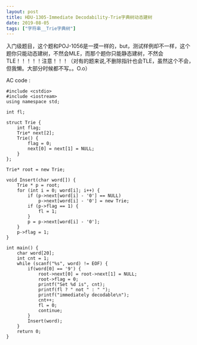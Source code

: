 ```yaml
---
layout: post
title: HDU-1305-Immediate Decodability-Trie字典树动态建树
date: 2019-08-05
tags: ["字符串__Trie字典树"]
---
```


<!-- wp:paragraph -->

入门级题目，这个题和POJ-1056是一摸一样的，but，测试样例却不一样，这个题你只能动态建树，不然会MLE，而那个题你只能静态建树，不然会TLE！！！！！注意！！！（对有的题来说,不删除指针也会TLE，虽然这个不会，但我懒。大部分时候都不写。。O.o）

<!-- /wp:paragraph -->

<!-- wp:paragraph -->

AC code :

<!-- /wp:paragraph -->

<!-- wp:code -->

    #include <cstdio>
    #include <iostream>
    using namespace std;

    int fl;

    struct Trie {
        int flag;
        Trie* next[2];
        Trie() {
            flag = 0;
            next[0] = next[1] = NULL;
        }
    };

    Trie* root = new Trie;

    void Insert(char word[]) {
        Trie * p = root;
        for (int i = 0; word[i]; i++) {
            if (p->next[word[i] - '0'] == NULL)
                p->next[word[i] - '0'] = new Trie;
            if (p->flag == 1) {
                fl = 1;
            }
            p = p->next[word[i] - '0'];
        }
        p->flag = 1;
    }

    int main() {
        char word[20];
        int cnt = 1;
        while (scanf("%s", word) != EOF) {
            if(word[0] == '9') {
                root->next[0] = root->next[1] = NULL;
                root->flag = 0;
                printf("Set %d is", cnt);
                printf(fl ? " not " : " ");
                printf("immediately decodable\n");
                cnt++;
                fl = 0;
                continue;
            }
            Insert(word);
        }
        return 0;
    }

<!-- /wp:code -->